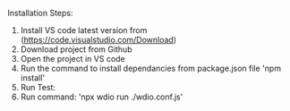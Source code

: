 Installation Steps:
1. Install VS code latest version from (https://code.visualstudio.com/Download) 
2. Download project from Github
3. Open the project in VS code
4. Run the command to install dependancies from package.json file 'npm install'
5. Run Test:
6. Run command: 'npx wdio run ./wdio.conf.js'
